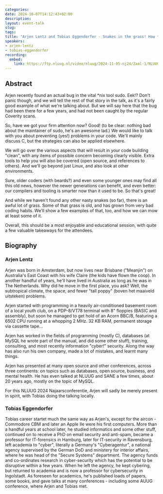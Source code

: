 ```yaml
---
categories:
date: 2024-10-07T14:12:43+02:00
description:
layout: event-talk
slug:
tags:
title: "Arjen Lentz and Tobias Eggendorfer - Snakes in the grass! How to improve code quality and development processes"
speakers:
- arjen-lentz
- tobias-eggendorfer
recording:
  embed:
    link: https://ftp.nluug.nl/video/nluug/2024-11-05-nj24/Zaal-1/NLUUG-NJ24-ArjenLentzTobiasEggendorfer-SnakesInTheGrass.mp4
---
```


## Abstract

Arjen recently found an actual bug in the vital *nix tool sudo. Eek!? Don't panic though, and we will tell the rest of that story in the talk, as it's a fairly good example of what we're talking about. But we will say here that the bug had been there for a few years, and had not been caught by the regular Coverity scans.

So, have we got your firm attention now? Good! (to be clear: nothing bad about the maintainer of sudo, he's an awesome lad.) We would like to talk with you about preventing (yes!) problems in your code. We'll mainly discuss C, but the strategies can also be applied elsewhere.

We will go over the various aspects that will result in your code building "clean", with any items of possible concern becoming clearly visible. Extra tools to help you will also be covered (open source, and references to others). And we'll go beyond just Linux, and also look at other environments.

Sure, older coders (with beards?) and even some younger ones may find all this old news, however the newer generations can benefit, and even better: our compilers and tooling is smarter now than it used to be. So that's great!

And while we haven't found any other nasty snakes (so far), there is an awful lot of grass. Some of that grass is old, and has grown from very bad coding habits. We'll show a few examples of that, too, and how we can mow at least some of it.

Overall, this should be a most enjoyable and educational session, with quite a few valuable takeaways for the attendees.

## Biography

### Arjen Lentz

Arjen was born in Amsterdam, but now lives near Brisbane ("Meanjin") on Australia's East Coast with his wife Claire (the kids have flown the coop). In another handful of years, he'll have lived in Australia as long as he was in The Netherlands. Why did he move in the first place, you ask? Well, the subtropical climate, the space, and fewer "tall poppy" (boven het maaiveld uitsteken) problems.

Arjen started with programming in a heavily air-conditioned basement room of a local youth club, on a PDP-8/VT78 terminal with 8" floppies (BASIC and assembly), but soon he managed to get hold of an Acorn BBC/B, featuring a 6502 CPU running at a whopping 2 MHz. 32 KB RAM, permanent storage via cassette tape...

Arjen has worked in the fields of programming (mostly C), databases (at MySQL he wrote part of the manual, and did some other stuff), training, consulting, and most recently information "cyber!" security.
Along the way has also run his own company, made a lot of mistakes, and learnt many things.

Arjen has presented at many open source and other conferences, across three continents: on topics such as databases, open source, business, and mental health.
He has even talked at NLUUG and SANE a few times, about 20 years ago, mostly on the topic of MySQL.

For this NLUUG 2024 Najaarsconferentie, Arjen will sadly be merely present in spirit, with Tobias doing the talking locally.

### Tobias Eggendorfer

Tobias career startet much the same way as Arjen's, except for the aircon - Commodore CBM and later an Apple IIe were his first computers. More than a handful years at school later, he studied informatics and some other stuff, continued on to receive a PhD on email security and anti-spam, became a professor for IT-forensics in Hamburg, later for IT-security in Ravensburg, left academia to "cyber", literally a Germany's "Cyberagentur", a national agency supervised by the German DoD and ministery for interior affairs, where he was head of the "Secure Systems" department. The agency funds and co-ordinates research in cyber-security which has the potential to be disruptive within a few years. When he left the agency, he kept cybering, but returned to academia and is now a professor for cybersecurity in Ingolstadt.
As foreseen for academics, he's published loads of papers, some books, and gave talks at many conferences - including some AUUG conference, where Arjen and Tobias met.
